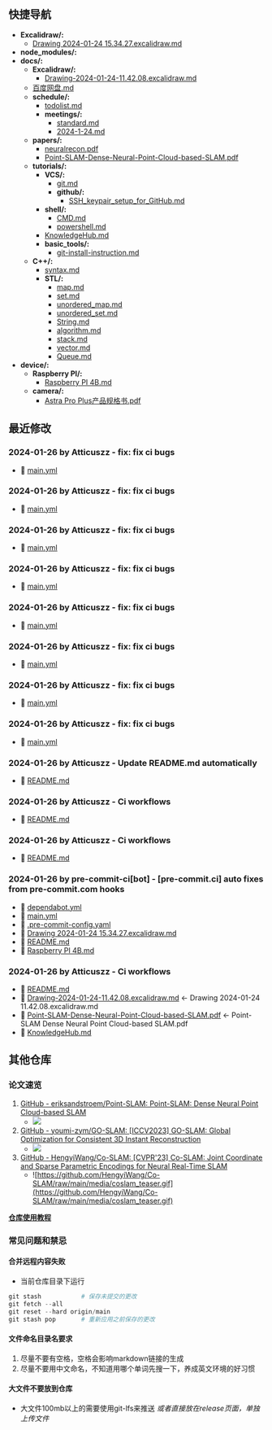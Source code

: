## 快捷导航

- **Excalidraw/:**
  - [Drawing 2024-01-24 15.34.27.excalidraw.md](Excalidraw/Drawing_2024-01-24_15.34.27.excalidraw.md)
- **node_modules/:**
- **docs/:**
  - **Excalidraw/:**
    - [Drawing-2024-01-24-11.42.08.excalidraw.md](docs/Excalidraw/Drawing-2024-01-24-11.42.08.excalidraw.md)
  - [百度网盘.md](docs/百度网盘.md)
  - **schedule/:**
    - [todolist.md](docs/schedule/todolist.md)
    - **meetings/:**
      - [standard.md](docs/schedule/meetings/standard.md)
      - [2024-1-24.md](docs/schedule/meetings/2024-1-24.md)
  - **papers/:**
    - [neuralrecon.pdf](docs/papers/neuralrecon.pdf)
    - [Point-SLAM-Dense-Neural-Point-Cloud-based-SLAM.pdf](docs/papers/Point-SLAM-Dense-Neural-Point-Cloud-based-SLAM.pdf)
  - **tutorials/:**
    - **VCS/:**
      - [git.md](docs/tutorials/VCS/git.md)
      - **github/:**
        - [SSH_keypair_setup_for_GitHub.md](docs/tutorials/VCS/github/SSH_keypair_setup_for_GitHub.md)
    - **shell/:**
      - [CMD.md](docs/tutorials/shell/CMD.md)
      - [powershell.md](docs/tutorials/shell/powershell.md)
    - [KnowledgeHub.md](docs/tutorials/KnowledgeHub.md)
    - **basic_tools/:**
      - [git-install-instruction.md](docs/tutorials/basic_tools/git-install-instruction.md)
  - **C++/:**
    - [syntax.md](docs/C++/syntax.md)
    - **STL/:**
      - [map.md](docs/C++/STL/map.md)
      - [set.md](docs/C++/STL/set.md)
      - [unordered_map.md](docs/C++/STL/unordered_map.md)
      - [unordered_set.md](docs/C++/STL/unordered_set.md)
      - [String.md](docs/C++/STL/String.md)
      - [algorithm.md](docs/C++/STL/algorithm.md)
      - [stack.md](docs/C++/STL/stack.md)
      - [vector.md](docs/C++/STL/vector.md)
      - [Queue.md](docs/C++/STL/Queue.md)
- **device/:**
  - **Raspberry PI/:**
    - [Raspberry PI 4B.md](device/Raspberry_PI/Raspberry_PI_4B.md)
  - **camera/:**
    - [Astra Pro Plus产品规格书.pdf](device/camera/Astra_Pro_Plus产品规格书.pdf)

## 最近修改

### 2024-01-26 by Atticuszz - fix: fix ci bugs

- 🔨 [main.yml](.github/workflows/main.yml)

### 2024-01-26 by Atticuszz - fix: fix ci bugs

- 🔨 [main.yml](.github/workflows/main.yml)

### 2024-01-26 by Atticuszz - fix: fix ci bugs

- 🔨 [main.yml](.github/workflows/main.yml)

### 2024-01-26 by Atticuszz - fix: fix ci bugs

- 🔨 [main.yml](.github/workflows/main.yml)

### 2024-01-26 by Atticuszz - fix: fix ci bugs

- 🔨 [main.yml](.github/workflows/main.yml)

### 2024-01-26 by Atticuszz - fix: fix ci bugs

- 🔨 [main.yml](.github/workflows/main.yml)

### 2024-01-26 by Atticuszz - fix: fix ci bugs

- 🔨 [main.yml](.github/workflows/main.yml)

### 2024-01-26 by Atticuszz - fix: fix ci bugs

- 🔨 [main.yml](.github/workflows/main.yml)

### 2024-01-26 by Atticuszz - Update README.md automatically

- 🔨 [README.md](README.md)

### 2024-01-26 by Atticuszz - Ci workflows

- 🔨 [README.md](README.md)

### 2024-01-26 by Atticuszz - Ci workflows

- 🔨 [README.md](README.md)

### 2024-01-26 by pre-commit-ci[bot] - [pre-commit.ci] auto fixes from pre-commit.com hooks

- 🔨 [dependabot.yml](.github/dependabot.yml)
- 🔨 [main.yml](.github/workflows/main.yml)
- 🔨 [.pre-commit-config.yaml](.pre-commit-config.yaml)
- 🔨 [Drawing 2024-01-24 15.34.27.excalidraw.md](Excalidraw/Drawing_2024-01-24_15.34.27.excalidraw.md)
- 🔨 [README.md](README.md)
- 🔨 [Raspberry PI 4B.md](device/Raspberry_PI/Raspberry_PI_4B.md)

### 2024-01-26 by Atticuszz - Ci workflows

- 🔨 [README.md](README.md)
- 🚚 [Drawing-2024-01-24-11.42.08.excalidraw.md](docs/Excalidraw/Drawing-2024-01-24-11.42.08.excalidraw.md) <- Drawing 2024-01-24 11.42.08.excalidraw.md
- 🚚 [Point-SLAM-Dense-Neural-Point-Cloud-based-SLAM.pdf](docs/papers/Point-SLAM-Dense-Neural-Point-Cloud-based-SLAM.pdf) <- Point-SLAM Dense Neural Point Cloud-based SLAM.pdf
- 🔨 [KnowledgeHub.md](docs/tutorials/KnowledgeHub.md)

## 其他仓库

### 论文速览

1. [GitHub - eriksandstroem/Point-SLAM: Point-SLAM: Dense Neural Point Cloud-based SLAM](https://github.com/eriksandstroem/Point-SLAM)
   - ![](https://github.com/eriksandstroem/Point-SLAM/raw/main/media/office_4.gif)
2. [GitHub - youmi-zym/GO-SLAM: [ICCV2023] GO-SLAM: Global Optimization for Consistent 3D Instant Reconstruction](https://github.com/youmi-zym/GO-SLAM)
   - ![](https://github.com/youmi-zym/GO-SLAM/raw/main/images/comparison.png)
3. [GitHub - HengyiWang/Co-SLAM: [CVPR'23] Co-SLAM: Joint Coordinate and Sparse Parametric Encodings for Neural Real-Time SLAM](https://github.com/HengyiWang/Co-SLAM)
   - ![https://github.com/HengyiWang/Co-SLAM/raw/main/media/coslam_teaser.gif](https://github.com/HengyiWang/Co-SLAM/raw/main/media/coslam_teaser.gif)

**[仓库使用教程](docs/tutorials/KnowledgeHub.md)**

### 常见问题和禁忌

#### 合并远程内容失败

- 当前仓库目录下运行

```PowerShell
git stash           # 保存未提交的更改
git fetch --all
git reset --hard origin/main
git stash pop       # 重新应用之前保存的更改
```

#### 文件命名目录名要求

1. 尽量不要有空格，空格会影响markdown链接的生成
2. 尽量不要用中文命名，不知道用哪个单词先搜一下，养成英文环境的好习惯

#### 大文件不要放到仓库

- 大文件100mb以上的需要使用git-lfs来推送 _或者直接放在release页面，单独上传文件_
